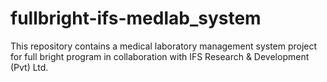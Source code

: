 # fullbright-ifs-medlab_system
This repository contains a medical laboratory management system project for full bright program in collaboration with IFS Research &amp; Development (Pvt) Ltd. 
